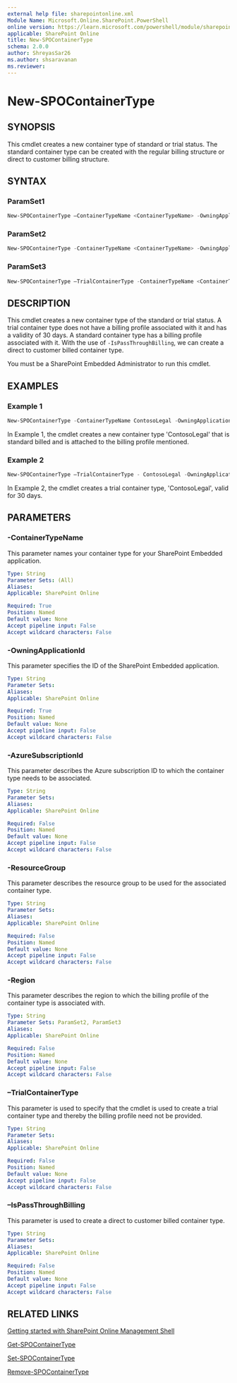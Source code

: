 ```yaml
---
external help file: sharepointonline.xml
Module Name: Microsoft.Online.SharePoint.PowerShell
online version: https://learn.microsoft.com/powershell/module/sharepoint-online/new-spocontainertype
applicable: SharePoint Online
title: New-SPOContainerType
schema: 2.0.0
author: ShreyasSar26
ms.author: shsaravanan
ms.reviewer:
---
```


# New-SPOContainerType

## SYNOPSIS

This cmdlet creates a new container type of standard or trial status. The standard container type can be created with the regular billing structure or direct to customer billing structure.

## SYNTAX

### ParamSet1

```powershell
New-SPOContainerType –ContainerTypeName <ContainerTypeName> -OwningApplicationId <OwningApplicationId> -AzureSubscriptionId <AzureSubscriptionId> -ResourceGroup <ResourceGroup> -Region <Region>
```

### ParamSet2

```powershell
New-SPOContainerType -ContainerTypeName <ContainerTypeName> -OwningApplicationId <OwningApplicationId> -IsPassThroughBilling
```

### ParamSet3
```powershell
New-SPOContainerType –TrialContainerType -ContainerTypeName <ContainerTypeName> -OwningApplicationId <OwningApplicationId>
```

## DESCRIPTION

This cmdlet creates a new container type of the standard or trial status. A trial container type does not have a billing profile associated with it and has a validity of 30 days. A standard container type has a billing profile associated with it. With the use of `-IsPassThroughBilling`, we can create a direct to customer billed container type.

You must be a SharePoint Embedded Administrator to run this cmdlet.


## EXAMPLES

### Example 1

```powershell
New-SPOContainerType -ContainerTypeName ContosoLegal -OwningApplicationId a735e4af-b86e-0000-93ba-1faded6c39e1 -AzureSubscriptionId 564e9025-f7f5-xxx9-9ddd-4cdxxxx1755 -ResourceGroup prod-resources -Region EastUS
```
In Example 1, the cmdlet creates a new container type 'ContosoLegal' that is standard billed and is attached to the billing profile mentioned.

### Example 2  
```powershell
New-SPOContainerType –TrialContainerType - ContosoLegal -OwningApplicationId a735e4af-b86e-0000-93ba-1faded6c39e1
```

In Example 2, the cmdlet creates a trial container type, 'ContosoLegal', valid for 30 days.

## PARAMETERS

### -ContainerTypeName

This parameter names your container type for your SharePoint Embedded application.

```yaml
Type: String
Parameter Sets: (All)
Aliases:
Applicable: SharePoint Online

Required: True
Position: Named
Default value: None
Accept pipeline input: False
Accept wildcard characters: False
```

### -OwningApplicationId

This parameter specifies the ID of the SharePoint Embedded application.  

```yaml
Type: String
Parameter Sets: 
Aliases:
Applicable: SharePoint Online

Required: True
Position: Named
Default value: None
Accept pipeline input: False
Accept wildcard characters: False
```

### -AzureSubscriptionId

This parameter describes the Azure subscription ID to which the container type needs to be associated.

```yaml
Type: String
Parameter Sets: 
Aliases:
Applicable: SharePoint Online

Required: False
Position: Named
Default value: None
Accept pipeline input: False
Accept wildcard characters: False
```


### -ResourceGroup

This parameter describes the resource group to be used for the associated container type.

```yaml
Type: String
Parameter Sets: 
Aliases:
Applicable: SharePoint Online

Required: False
Position: Named
Default value: None
Accept pipeline input: False
Accept wildcard characters: False
```

### -Region

This parameter describes the region to which the billing profile of the container type is associated with.

```yaml
Type: String
Parameter Sets: ParamSet2, ParamSet3
Aliases:
Applicable: SharePoint Online

Required: False
Position: Named
Default value: None
Accept pipeline input: False
Accept wildcard characters: False
```

###  –TrialContainerType
This parameter is used to specify that the cmdlet is used to create a trial container type and thereby the billing profile need not be provided.

```yaml
Type: String
Parameter Sets:
Aliases:
Applicable: SharePoint Online

Required: False
Position: Named
Default value: None
Accept pipeline input: False
Accept wildcard characters: False
```

###  –IsPassThroughBilling
This parameter is used to create a direct to customer billed container type.

```yaml
Type: String
Parameter Sets:
Aliases:
Applicable: SharePoint Online

Required: False
Position: Named
Default value: None
Accept pipeline input: False
Accept wildcard characters: False
```


## RELATED LINKS

[Getting started with SharePoint Online Management Shell](/powershell/sharepoint/sharepoint-online/connect-sharepoint-online)

[Get-SPOContainerType](./Get-SPOContainerType.md)

[Set-SPOContainerType](./Set-SPOContainerType.md)

[Remove-SPOContainerType](./Remove-SPOContainerType.md)

